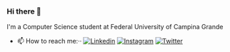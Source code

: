 ### Hi there 👋
I'm a Computer Science student at Federal University of Campina Grande

- 📫 How to reach me:··
[![Linkedin](https://img.shields.io/badge/-LinkedIn-blue?style=flat&logo=linkedin)](https://www.linkedin.com/in/andrielly-lucena-0641ab199)
[![Instagram](https://img.shields.io/badge/-Instagram-e4405f?style=flat&logo=instagram&logoColor=white)](https://www.instagram.com/andriellyll)
[![Twitter](https://img.shields.io/badge/-Twitter-informational?style=flat&logo=twitter&logoColor=white)](https://www.twitter.com/andriellyll)
<!--
**andriellyll/andriellyll** is a ✨ _special_ ✨ repository because its `README.md` (this file) appears on your GitHub profile.

Here are some ideas to get you started:

- 🔭 I’m currently working on ...
- 🌱 I’m currently learning ...
- 👯 I’m looking to collaborate on ...
- 🤔 I’m looking for help with ...
- 💬 Ask me about ...
- 📫 How to reach me: ...
- 😄 Pronouns: ...
- ⚡ Fun fact: ...
-->
